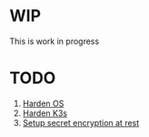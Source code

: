 # WIP
This is work in progress


# TODO
1. [Harden OS](https://github.com/dev-sec/ansible-collection-hardening)
2. [Harden K3s](https://docs.k3s.io/security/hardening-guide)
3. [Setup secret encryption at rest](https://docs.k3s.io/security/secrets-encryption)

